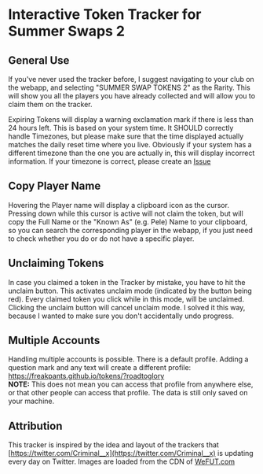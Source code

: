 # Interactive Token Tracker for Summer Swaps 2

## General Use
If you've never used the tracker before, I suggest navigating to your club on the webapp, and selecting "SUMMER SWAP TOKENS 2" as the Rarity. This will show you all the players you have already collected and will allow you to claim them on the tracker. 

Expiring Tokens will display a warning exclamation mark if there is less than 24 hours left. This is based on your system time. It SHOULD correctly handle Timezones, but please make sure that the time displayed actually matches the daily reset time where you live. Obviously if your system has a different timezone than the one you are actually in, this will display incorrect information. If your timezone is correct, please create an [Issue](https://github.com/freakpants/tokens/issues/new)


## Copy Player Name
Hovering the Player name will display a clipboard icon as the cursor. Pressing down while this cursor is active will not claim the token, but will copy the Full Name or the "Known As" (e.g. Pele) Name to your clipboard, so you can search the corresponding player in the webapp, if you just need to check whether you do or do not have a specific player.

## Unclaiming Tokens
In case you claimed a token in the Tracker by mistake, you have to hit the unclaim button. This activates unclaim mode (indicated by the button being red). Every claimed token you click while in this mode, will be unclaimed. Clicking the unclaim button will cancel unclaim mode. I solved it this way, because I wanted to make sure you don't accidentally undo progress.

## Multiple Accounts
Handling multiple accounts is possible. There is a default profile. Adding a question mark and any text will create a different profile:
https://freakpants.github.io/tokens/?roadtoglory  
**NOTE:** This does not mean you can access that profile from anywhere else, or that other people can access that profile. The data is still only saved on your machine.

## Attribution
This tracker is inspired by the idea and layout of the trackers that [https://twitter.com/Criminal__x](https://twitter.com/Criminal__x) is updating every day on Twitter.
Images are loaded from the CDN of [WeFUT.com](http://WeFUT.com)
